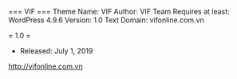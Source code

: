 === VIF ===
Theme Name: VIF
Author: VIF Team
Requires at least: WordPress 4.9.6
Version: 1.0
Text Domain: vifonline.com.vn


= 1.0 =
* Released: July 1, 2019

http://vifonline.com.vn